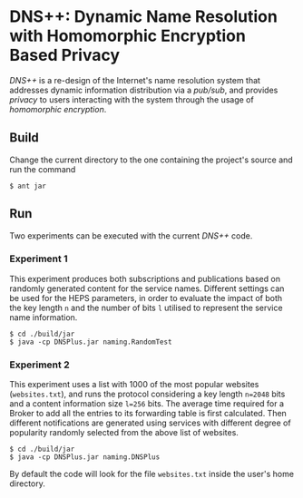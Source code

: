 # DNS++: Dynamic Name Resolution with Homomorphic Encryption Based Privacy
*DNS++* is a re-design of the Internet's name resolution system that addresses dynamic information distribution via a *pub/sub*, and provides *privacy* to users interacting with the system through the usage of *homomorphic encryption*.

## Build
Change the current directory to the one containing the project's source and run the command
```console
$ ant jar
```
## Run
Two experiments can be executed with the current *DNS++* code. 

### Experiment 1 
This experiment produces both subscriptions and publications based on randomly generated content for the service names. Different settings can be used for the HEPS parameters, in order to evaluate the impact of both the key length ```n``` and the number of bits ```l``` utilised to represent the service name information.
```console
$ cd ./build/jar
$ java -cp DNSPlus.jar naming.RandomTest
```

### Experiment 2
This experiment uses a list with 1000 of the most popular websites (```websites.txt```), and runs the protocol considering a key length ```n=2048``` bits and a content information size ```l=256``` bits. The average time required for a Broker to add all the entries to its forwarding table is first calculated. Then different notifications are generated using services with different degree of popularity randomly selected from the above list of websites.
```console
$ cd ./build/jar
$ java -cp DNSPlus.jar naming.DNSPlus
```
By default the code will look for the file ```websites.txt``` inside the user's home directory.
